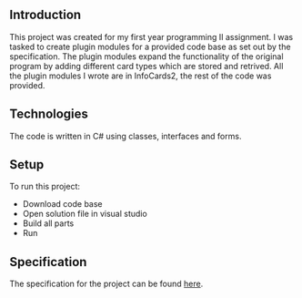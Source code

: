 ## Introduction
This project was created for my first year programming II assignment.
I was tasked to create plugin modules for a provided code base as set out by the specification. The plugin modules expand the functionality of the original program by adding different card types which are stored and retrived.
All the plugin modules I wrote are in InfoCards2, the rest of the code was provided.

## Technologies
The code is written in C# using classes, interfaces and forms.

## Setup
To run this project:
* Download code base
* Open solution file in visual studio
* Build all parts
* Run

## Specification
The specification for the project can be found [here](../master/Programming%20II%20Assignment%20Specification.pdf).
